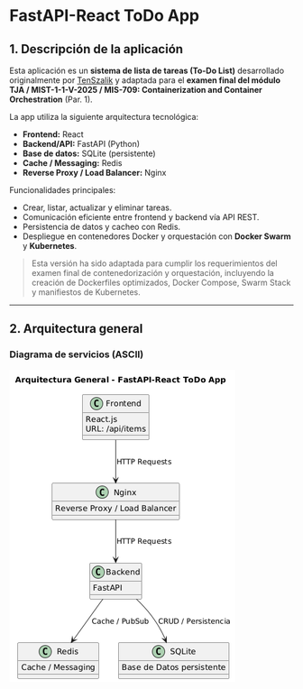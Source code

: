 # FastAPI-React ToDo App

## 1. Descripción de la aplicación

Esta aplicación es un **sistema de lista de tareas (To-Do List)** desarrollado originalmente por [TenSzalik](https://github.com/TenSzalik/FastAPI-React-ToDo) y adaptada para el **examen final del módulo TJA / MIST-1-1-V-2025 / MIS-709: Containerization and Container Orchestration** (Par. 1).

La app utiliza la siguiente arquitectura tecnológica:

- **Frontend:** React
- **Backend/API:** FastAPI (Python)
- **Base de datos:** SQLite (persistente)
- **Cache / Messaging:** Redis
- **Reverse Proxy / Load Balancer:** Nginx

Funcionalidades principales:

- Crear, listar, actualizar y eliminar tareas.
- Comunicación eficiente entre frontend y backend vía API REST.
- Persistencia de datos y cacheo con Redis.
- Despliegue en contenedores Docker y orquestación con **Docker Swarm** y **Kubernetes**.

> Esta versión ha sido adaptada para cumplir los requerimientos del examen final de contenedorización y orquestación, incluyendo la creación de Dockerfiles optimizados, Docker Compose, Swarm Stack y manifiestos de Kubernetes.

---

## 2. Arquitectura general

### **Diagrama de servicios (ASCII)**
![Arquitectura general](images/arquitectura.png)
